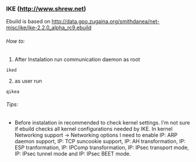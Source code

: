 

### IKE (http://www.shrew.net)

Ebuild is based on http://data.gpo.zugaina.org/smithdanea/net-misc/ike/ike-2.2.0_alpha_rc9.ebuild

###### How to:

1. After Instalation run communication daemon as root

```
iked
```

2. as user run 

```
qikea

```

###### Tips: 

* Before instalation in recommended to check kernel settings. I'm not sure if ebuild checks all kernel configurations needed by IKE. In kernel Networking support -> Networking options I need to enable IP: ARP daemon support, IP: TCP suncookie support, IP: AH transformation, IP: ESP tranformation, IP: IPComp transformation, IP: IPsec transport mode, IP: IPsec tunnel mode and IP: IPsec BEET mode.
